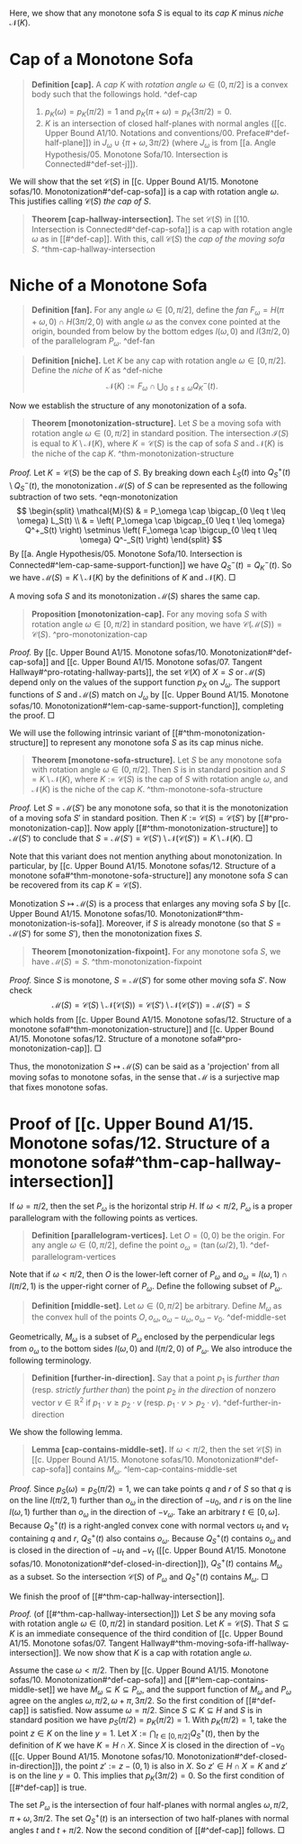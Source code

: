 Here, we show that any monotone sofa $S$ is equal to its _cap_ $K$ minus _niche_ $\mathcal{N}(K)$.

# Cap of a Monotone Sofa

> __Definition [cap].__ A _cap_ $K$ with _rotation angle_ $\omega \in (0, \pi/2]$ is a convex body such that the followings hold. ^def-cap
> 
> 1. $p_K(\omega) = p_K(\pi/2) = 1$ and $p_K(\pi + \omega) = p_K(3\pi/2) = 0$.
> 2. $K$ is an intersection of closed half-planes with normal angles ([[c. Upper Bound A1/10. Notations and conventions/00. Preface#^def-half-plane]]) in $J_\omega \cup \{\pi + \omega, 3\pi/2\}$ (where $J_\omega$ is from [[a. Angle Hypothesis/05. Monotone Sofa/10. Intersection is Connected#^def-set-j]]).

We will show that the set $\mathcal{C}(S)$ in [[c. Upper Bound A1/15. Monotone sofas/10. Monotonization#^def-cap-sofa]] is a cap with rotation angle $\omega$. This justifies calling $\mathcal{C}(S)$ _the cap of_ $S$.

> __Theorem [cap-hallway-intersection].__ The set $\mathcal{C}(S)$ in [[10. Intersection is Connected#^def-cap-sofa]] is a cap with rotation angle $\omega$ as in [[#^def-cap]]. With this, call $\mathcal{C}(S)$ the _cap of the moving sofa_ $S$. ^thm-cap-hallway-intersection



# Niche of a Monotone Sofa

> __Definition [fan].__ For any angle $\omega \in [0, \pi/2]$, define the _fan_ $F_\omega = H(\pi+\omega, 0) \cap H(3\pi/2, 0)$ with angle $\omega$ as the convex cone pointed at the origin, bounded from below by the bottom edges $l(\omega, 0)$ and $l(3\pi/2, 0)$ of the parallelogram $P_\omega$. ^def-fan

> __Definition [niche].__ Let $K$ be any cap with rotation angle $\omega \in [0, \pi/2]$. Define the _niche_ of $K$ as ^def-niche
$$
\mathcal{N}(K) := F_{\omega} \cap \bigcup_{0 \leq t \leq \omega} Q^-_K(t).
$$

Now we establish the structure of any monotonization of a sofa.

> __Theorem [monotonization-structure].__ Let $S$ be a moving sofa with rotation angle $\omega \in (0, \pi/2]$ in standard position. The intersection $\mathcal{I}(S)$ is equal to $K \setminus \mathcal{N}(K)$, where $K = \mathcal{C}(S)$ is the cap of sofa $S$ and $\mathcal{N}(K)$ is the niche of the cap $K$. ^thm-monotonization-structure

_Proof._ Let $K = \mathcal{C}(S)$ be the cap of $S$. By breaking down each $L_S(t)$ into $Q_S^+(t) \setminus Q_S^-(t)$, the monotonization $\mathcal{M}(S)$ of $S$ can be represented as the following subtraction of two sets. ^eqn-monotonization
$$
\begin{split}
\mathcal{M}(S) & = P_\omega \cap \bigcap_{0 \leq t \leq \omega} L_S(t) \\
& = \left( P_\omega \cap \bigcap_{0 \leq t \leq \omega} Q^+_S(t) \right) \setminus \left( F_\omega \cap \bigcup_{0 \leq t \leq \omega} Q^-_S(t) \right)
\end{split}
$$
By [[a. Angle Hypothesis/05. Monotone Sofa/10. Intersection is Connected#^lem-cap-same-support-function]] we have $Q_S^-(t) = Q_K^-(t)$. So we have $\mathcal{M}(S) = K \setminus \mathcal{N}(K)$ by the definitions of $K$ and $\mathcal{N}(K)$. □

A moving sofa $S$ and its monotonization $\mathcal{M}(S)$ shares the same cap.

> __Proposition [monotonization-cap].__ For any moving sofa $S$ with rotation angle $\omega \in [0, \pi/2]$ in standard position, we have $\mathcal{C}(\mathcal{M}(S)) = \mathcal{C}(S)$. ^pro-monotonization-cap

_Proof._ By [[c. Upper Bound A1/15. Monotone sofas/10. Monotonization#^def-cap-sofa]] and [[c. Upper Bound A1/15. Monotone sofas/07. Tangent Hallway#^pro-rotating-hallway-parts]], the set $\mathcal{C}(X)$ of $X = S$ or $\mathcal{M}(S)$ depend only on the values of the support function $p_X$ on $J_\omega$. The support functions of $S$ and $\mathcal{M}(S)$ match on $J_\omega$ by [[c. Upper Bound A1/15. Monotone sofas/10. Monotonization#^lem-cap-same-support-function]], completing the proof. □

We will use the following intrinsic variant of [[#^thm-monotonization-structure]] to represent any monotone sofa $S$ as its cap minus niche.

> __Theorem [monotone-sofa-structure].__ Let $S$ be any monotone sofa with rotation angle $\omega \in (0, \pi/2]$. Then $S$ is in standard position and $S = K \setminus \mathcal{N}(K)$, where $K := \mathcal{C}(S)$ is the cap of $S$ with rotation angle $\omega$, and $\mathcal{N}(K)$ is the niche of the cap $K$.
> ^thm-monotone-sofa-structure

_Proof._ Let $S = \mathcal{M}(S')$ be any monotone sofa, so that it is the monotonization of a moving sofa $S'$ in standard position. Then $K := \mathcal{C}(S) = \mathcal{C}(S')$ by [[#^pro-monotonization-cap]]. Now apply [[#^thm-monotonization-structure]] to $\mathcal{M}(S')$ to conclude that $S = \mathcal{M}(S') = \mathcal{C}(S') \setminus \mathcal{N}(\mathcal{C}(S')) = K \setminus \mathcal{N}(K)$. □

Note that this variant does not mention anything about monotonization. In particular, by [[c. Upper Bound A1/15. Monotone sofas/12. Structure of a monotone sofa#^thm-monotone-sofa-structure]] any monotone sofa $S$ can be recovered from its cap $K = \mathcal{C}(S)$.

Monotization $S \mapsto \mathcal{M}(S)$ is a process that enlarges any moving sofa $S$ by [[c. Upper Bound A1/15. Monotone sofas/10. Monotonization#^thm-monotonization-is-sofa]]. Moreover, if $S$ is already monotone (so that $S = \mathcal{M}(S')$ for some $S'$), then the monotonization fixes $S$.

> __Theorem [monotonization-fixpoint].__ For any monotone sofa $S$, we have $\mathcal{M}(S) = S$.
> ^thm-monotonization-fixpoint

_Proof._ Since $S$ is monotone, $S = \mathcal{M}(S')$ for some other moving sofa $S'$. Now check
$$
\mathcal{M}(S) = \mathcal{C}(S) \setminus \mathcal{N}(\mathcal{C}(S)) = \mathcal{C}(S') \setminus \mathcal{N}(\mathcal{C}(S')) = \mathcal{M}(S') = S
$$
which holds from [[c. Upper Bound A1/15. Monotone sofas/12. Structure of a monotone sofa#^thm-monotonization-structure]] and [[c. Upper Bound A1/15. Monotone sofas/12. Structure of a monotone sofa#^pro-monotonization-cap]]. □

Thus, the monotonization $S \mapsto \mathcal{M}(S)$ can be said as a 'projection' from all moving sofas to monotone sofas, in the sense that $\mathcal{M}$ is a surjective map that fixes monotone sofas.

# Proof of [[c. Upper Bound A1/15. Monotone sofas/12. Structure of a monotone sofa#^thm-cap-hallway-intersection]]

If $\omega = \pi / 2$, then the set $P_\omega$ is the horizontal strip $H$. If $\omega < \pi/2$, $P_\omega$ is a proper parallelogram with the following points as vertices.

> __Definition [parallelogram-vertices].__ Let $O = (0, 0)$ be the origin. For any angle $\omega \in (0, \pi/2]$, define the point $o_\omega = (\tan(\omega/2), 1)$. ^def-parallelogram-vertices

Note that if $\omega < \pi/2$, then $O$ is the lower-left corner of $P_\omega$ and $o_{\omega} = l(\omega, 1) \cap l(\pi/2, 1)$ is the upper-right corner of $P_\omega$. Define the following subset of $P_\omega$.

> __Definition [middle-set].__ Let $\omega \in (0, \pi/2]$ be arbitrary. Define $M_\omega$ as the convex hull of the points $O, o_\omega, o_\omega-u_\omega, o_\omega-v_0$. ^def-middle-set

Geometrically, $M_\omega$ is a subset of $P_\omega$ enclosed by the perpendicular legs from $o_\omega$ to the bottom sides $l(\omega, 0)$ and $l(\pi/2, 0)$ of $P_\omega$. We also introduce the following terminology.

> __Definition [further-in-direction].__ Say that a point $p_1$ is _further than_ (resp. _strictly further than_) the point $p_2$ _in the direction_ of nonzero vector $v \in \mathbb{R}^2$ if $p_1 \cdot v \geq p_2 \cdot v$ (resp. $p_1 \cdot v > p_2 \cdot v$). ^def-further-in-direction

We show the following lemma.

> __Lemma [cap-contains-middle-set].__ If $\omega < \pi/2$, then the set $\mathcal{C}(S)$ in [[c. Upper Bound A1/15. Monotone sofas/10. Monotonization#^def-cap-sofa]] contains $M_\omega$. ^lem-cap-contains-middle-set

_Proof._ Since $p_S(\omega) = p_S(\pi/2) = 1$, we can take points $q$ and $r$ of $S$ so that $q$ is on the line $l(\pi/2, 1)$ further than $o_\omega$ in the direction of $-u_0$, and $r$ is on the line $l(\omega, 1)$ further than $o_\omega$ in the direction of $-v_\omega$. Take an arbitrary $t \in [0, \omega]$. Because $Q^+_S(t)$ is a right-angled convex cone with normal vectors $u_t$ and $v_t$ containing $q$ and $r$, $Q_S^+(t)$ also contains $o_\omega$. Because $Q_S^+(t)$ contains $o_\omega$ and is closed in the direction of $-u_t$ and $-v_t$ ([[c. Upper Bound A1/15. Monotone sofas/10. Monotonization#^def-closed-in-direction]]), $Q_S^+(t)$ contains $M_\omega$ as a subset. So the intersection $\mathcal{C}(S)$ of $P_\omega$ and $Q_S^+(t)$ contains $M_\omega$. □

We finish the proof of [[#^thm-cap-hallway-intersection]].

_Proof._ (of [[#^thm-cap-hallway-intersection]]) Let $S$ be any moving sofa with rotation angle $\omega \in (0, \pi/2]$ in standard position. Let $K = \mathcal{C}(S)$. That $S \subseteq K$ is an immediate consequence of the third condition of [[c. Upper Bound A1/15. Monotone sofas/07. Tangent Hallway#^thm-moving-sofa-iff-hallway-intersection]]. We now show that $K$ is a cap with rotation angle $\omega$.

Assume the case $\omega < \pi/2$. Then by [[c. Upper Bound A1/15. Monotone sofas/10. Monotonization#^def-cap-sofa]] and [[#^lem-cap-contains-middle-set]] we have $M_\omega \subseteq K \subseteq P_\omega$, and the support function of $M_\omega$ and $P_\omega$ agree on the angles $\omega, \pi/2, \omega + \pi, 3\pi/2$. So the first condition of [[#^def-cap]] is satisfied. Now assume $\omega = \pi/2$. Since $S \subseteq K \subseteq H$ and $S$ is in standard position we have $p_S(\pi/2) = p_K(\pi/2) = 1$. With $p_K(\pi/2) = 1$, take the point $z \in K$ on the line $y=1$. Let $X := \bigcap_{t \in [0, \pi/2]} Q_S^+(t)$, then by the definition of $K$ we have $K = H \cap X$. Since $X$ is closed in the direction of $-v_0$ ([[c. Upper Bound A1/15. Monotone sofas/10. Monotonization#^def-closed-in-direction]]), the point $z' := z - (0, 1)$ is also in $X$. So $z' \in H \cap X = K$ and $z'$ is on the line $y=0$. This implies that $p_K(3\pi/2) = 0$. So the first condition of [[#^def-cap]] is true.

The set $P_\omega$ is the intersection of four half-planes with normal angles $\omega, \pi/2, \pi + \omega, 3\pi/2$. The set $Q_S^+(t)$ is an intersection of two half-planes with normal angles $t$ and $t + \pi/2$. Now the second condition of [[#^def-cap]] follows. □